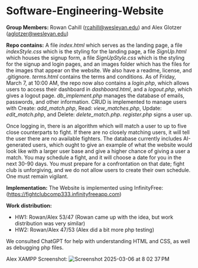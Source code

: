 # Software-Engineering-Website
**Group Members:** Rowan Cahill (rcahill@wesleyan.edu) and Alex Glotzer (aglotzer@wesleyan.edu)

**Repo contains:** A file _index.html_  which serves as the landing page, a file _indexStyle.css_  which is the styling for the landing page, a file _SignUp.html_ which houses the signup form, a file _SignUpStyle.css_ which is the styling for the signup and login pages, and an images folder which has the files for the images that appear on the website. We also have a readme, license, and .gitignore. _terms.html_ contains the terms and conditions.
As of Friday, March 7, at 10:00 AM, the repo now also contains a _login.php_, which allows users to access their dashboard in _dashboard.html_, and a _logout.php_, which gives a logout page. _db_implement.php_ manages the database of emails, passwords, and other information. CRUD is implemented to manage users with Create: _add_match.php_, Read: _view_matches.php_, Update: _edit_match.php_, and Delete: _delete_match.php_. _register.php_ signs a user up.

Once logging in, there is an algorithm which will match a user to up to five close counterparts to fight. If there are no closely matching users, it will tell the user there are no available fighters. The database currently includes AI-generated users, which ought to give an example of what the website would look like with a larger user base and give a higher chance of giving a user a match. You may schedule a fight, and it will choose a date for you in the next 30-90 days. You must prepare for a confrontation on that date; fight club is unforgiving, and we do not allow users to create their own schedule. One must remain vigilant.

**Implementation:** The Website is implemented using InfinityFree: (https://fightclubcomp333.infinityfreeapp.com)

**Work distribution:**
- HW1: Rowan/Alex 53/47 (Rowan came up with the idea, but work distribution was very similar)
- HW2: Rowan/Alex 47/53 (Alex did a bit more php testing)

We consulted ChatGPT for help with understanding HTML and CSS, as well as debugging php files.

Alex XAMPP Screenshot: ![Screenshot 2025-03-06 at 8 02 37 PM](https://github.com/user-attachments/assets/96d15449-60e7-4a0b-8484-ed472cc614c4)
